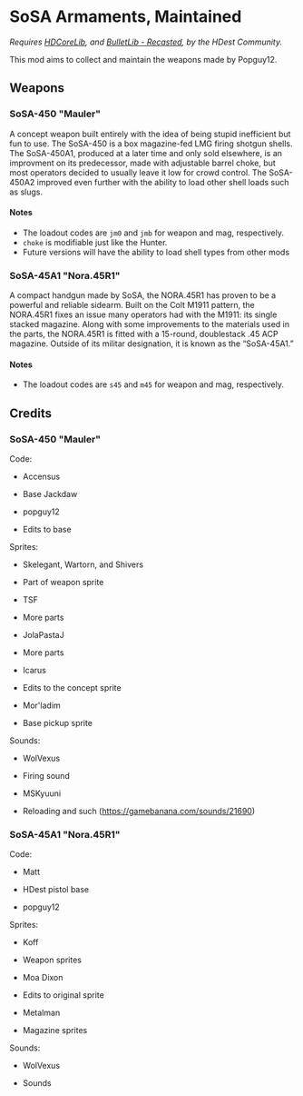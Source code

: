 # SoSA Armaments, Maintained

_Requires [HDCoreLib](https://github.com/HDest-Community/hdest-core-lib), and [BulletLib - Recasted](https://github.com/HDest-Community/HDBulletLib-Recasted), by the HDest Community._

This mod aims to collect and maintain the weapons made by Popguy12.

## Weapons

### SoSA-450 "Mauler"

A concept weapon built entirely with the idea of being stupid inefficient but fun to use. The SoSA-450 is a box magazine-fed LMG firing shotgun shells. The SoSA-450A1, produced at a later time and only sold elsewhere, is an improvment on its predecessor, made with adjustable barrel choke, but most operators decided to usually leave it low for crowd control. The SoSA-450A2 improved even further with the ability to load other shell loads such as slugs.

#### Notes

- The loadout codes are `jm0` and `jmb` for weapon and mag, respectively.
- `choke` is modifiable just like the Hunter.
- Future versions will have the ability to load shell types from other mods

### SoSA-45A1 "Nora.45R1"

A compact handgun made by SoSA, the NORA.45R1 has proven to be a powerful and reliable sidearm. Built on the Colt M1911 pattern, the NORA.45R1 fixes an issue many operators had with the M1911: its single stacked magazine. Along with some improvements to the materials used in the parts, the NORA.45R1 is fitted with a 15-round, doublestack .45 ACP magazine. Outside of its militar designation, it is known as the “SoSA-45A1.”

#### Notes

- The loadout codes are `s45` and `m45` for weapon and mag, respectively.

## Credits

### SoSA-450 "Mauler"

Code:
- Accensus
 + Base Jackdaw
- popguy12
 + Edits to base

Sprites:
- Skelegant, Wartorn, and Shivers
 + Part of weapon sprite
- TSF
 + More parts
- JolaPastaJ
 + More parts
- Icarus
 + Edits to the concept sprite
- Mor'ladim
 + Base pickup sprite

Sounds:
- WolVexus
 + Firing sound

- MSKyuuni
 + Reloading and such (https://gamebanana.com/sounds/21690)

### SoSA-45A1 "Nora.45R1"

Code:
- Matt
 + HDest pistol base
- popguy12

Sprites:
- Koff
 + Weapon sprites
- Moa Dixon
 + Edits to original sprite
- Metalman
 + Magazine sprites

Sounds:
- WolVexus
 + Sounds
